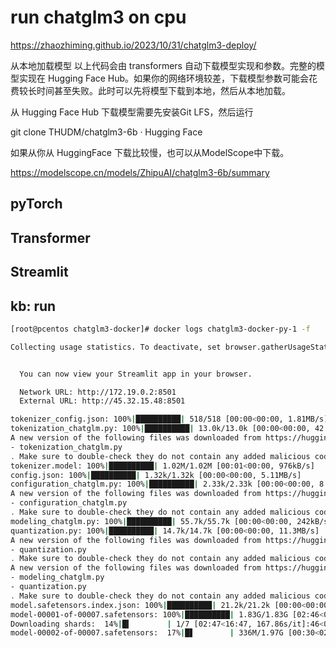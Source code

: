 # run chatglm3 on cpu


https://zhaozhiming.github.io/2023/10/31/chatglm3-deploy/



从本地加载模型
以上代码会由 transformers 自动下载模型实现和参数。完整的模型实现在 Hugging Face Hub。如果你的网络环境较差，下载模型参数可能会花费较长时间甚至失败。此时可以先将模型下载到本地，然后从本地加载。

从 Hugging Face Hub 下载模型需要先安装Git LFS，然后运行

git clone THUDM/chatglm3-6b · Hugging Face

如果从你从 HuggingFace 下载比较慢，也可以从ModelScope中下载。


https://modelscope.cn/models/ZhipuAI/chatglm3-6b/summary




## pyTorch 


## Transformer


## Streamlit 




## kb: run 

```bash
[root@pcentos chatglm3-docker]# docker logs chatglm3-docker-py-1 -f 

Collecting usage statistics. To deactivate, set browser.gatherUsageStats to False.


  You can now view your Streamlit app in your browser.

  Network URL: http://172.19.0.2:8501
  External URL: http://45.32.15.48:8501

tokenizer_config.json: 100%|██████████| 518/518 [00:00<00:00, 1.81MB/s]
tokenization_chatglm.py: 100%|██████████| 13.0k/13.0k [00:00<00:00, 42.7MB/s]
A new version of the following files was downloaded from https://huggingface.co/THUDM/chatglm3-6b:
- tokenization_chatglm.py
. Make sure to double-check they do not contain any added malicious code. To avoid downloading new versions of the code file, you can pin a revision.
tokenizer.model: 100%|██████████| 1.02M/1.02M [00:01<00:00, 976kB/s]
config.json: 100%|██████████| 1.32k/1.32k [00:00<00:00, 5.11MB/s]
configuration_chatglm.py: 100%|██████████| 2.33k/2.33k [00:00<00:00, 8.92MB/s]
A new version of the following files was downloaded from https://huggingface.co/THUDM/chatglm3-6b:
- configuration_chatglm.py
. Make sure to double-check they do not contain any added malicious code. To avoid downloading new versions of the code file, you can pin a revision.
modeling_chatglm.py: 100%|██████████| 55.7k/55.7k [00:00<00:00, 242kB/s]
quantization.py: 100%|██████████| 14.7k/14.7k [00:00<00:00, 11.3MB/s]
A new version of the following files was downloaded from https://huggingface.co/THUDM/chatglm3-6b:
- quantization.py
. Make sure to double-check they do not contain any added malicious code. To avoid downloading new versions of the code file, you can pin a revision.
A new version of the following files was downloaded from https://huggingface.co/THUDM/chatglm3-6b:
- modeling_chatglm.py
- quantization.py
. Make sure to double-check they do not contain any added malicious code. To avoid downloading new versions of the code file, you can pin a revision.
model.safetensors.index.json: 100%|██████████| 21.2k/21.2k [00:00<00:00, 2.73MB/s]
model-00001-of-00007.safetensors: 100%|██████████| 1.83G/1.83G [02:46<00:00, 11.0MB/s]
Downloading shards:  14%|█▍        | 1/7 [02:47<16:47, 167.86s/it]:46<00:00, 10.9MB/s]
model-00002-of-00007.safetensors:  17%|█▋        | 336M/1.97G [00:30<02:33, 10.7MB/s] 

```


